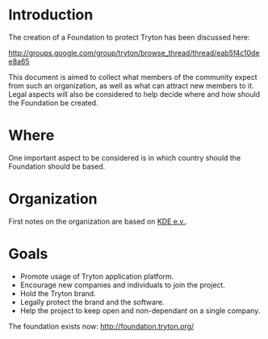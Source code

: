 # Introduction #

The creation of a Foundation to protect Tryton has been discussed here:

http://groups.google.com/group/tryton/browse_thread/thread/eab5f4c10dee8a65

This document is aimed to collect what members of the community expect from such an organization, as well as what can attract new members to it. Legal aspects will also be considered to help decide where and how should the Foundation be created.

# Where #

One important aspect to be considered is in which country should the Foundation should be based.

# Organization #

First notes on the organization are based on [KDE e.v.](http://ev.kde.org).

# Goals #

  * Promote usage of Tryton application platform.
  * Encourage new companies and individuals to join the project.
  * Hold the Tryton brand.
  * Legally protect the brand and the software.
  * Help the project to keep open and non-dependant on a single company.

The foundation exists now: http://foundation.tryton.org/